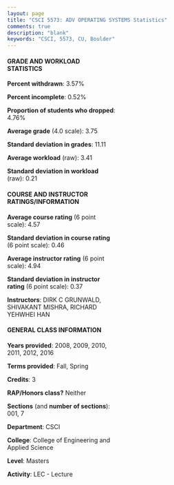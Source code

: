```yaml
---
layout: page
title: "CSCI 5573: ADV OPERATING SYSTEMS Statistics"
comments: true
description: "blank"
keywords: "CSCI, 5573, CU, Boulder"
--- 
```

<head>
<script src="https://ajax.googleapis.com/ajax/libs/jquery/2.1.3/jquery.min.js"></script>
<script src="https://dl.dropboxusercontent.com/s/pc42nxpaw1ea4o9/highcharts.js?dl=0"></script>
<!-- <script src="../assets/js/highcharts.js"></script> -->
<style type="text/css">@font-face {
	font-family: "Bebas Neue";
	src: url(https://www.filehosting.org/file/details/544349/BebasNeue%20Regular.otf) format("opentype");
	}
	h1.Bebas { 
		font-family: "Bebas Neue", Verdana, Tahoma;
	}
</style>
</head>
<body>
	<div id="container" style="float: right; width: 45%; height: 88%; margin-left: 2.5%; margin-right: 2.5%;"></div>
	<script language="JavaScript">
		$(document).ready(function() {
		var chart = {type: 'column'};
		var title = {text: 'Grade Distribution'};
		var xAxis = {categories: ['A','B','C','D','F'],crosshair: true};
		var yAxis = {min: 0,title: {text: 'Percentage'}};
		var tooltip = {headerFormat: '<center><b><span style="font-size:20px">{point.key}</span></b></center>',
		               pointFormat: '<td style="padding:0"><b>{point.y:.1f}%</b></td>',
		               footerFormat: '</table>',shared: true,useHTML: true};
		var plotOptions = {column: {pointPadding: 0.0,borderWidth: 0}};  
		var credits = {enabled: false};var series= [{name: 'Percent',data: [84.03,14.29,0.84,0.0,0.84,]}];
		var json = {};
		json.chart = chart;
		json.title = title;
		json.tooltip = tooltip;
		json.xAxis = xAxis;
		json.yAxis = yAxis;  
		json.series = series;
		json.plotOptions = plotOptions;  
		json.credits = credits;
		$('#container').highcharts(json);
	});
	</script>
</body>
			   
#### GRADE AND WORKLOAD STATISTICS

**Percent withdrawn**: 3.57%

**Percent incomplete**: 0.52%

**Proportion of students who dropped**: 4.76%

**Average grade** (4.0 scale): 3.75

**Standard deviation in grades**: 11.11

**Average workload** (raw): 3.41

**Standard deviation in workload** (raw): 0.21

#### COURSE AND INSTRUCTOR RATINGS/INFORMATION

**Average course rating** (6 point scale): 4.57

**Standard deviation in course rating** (6 point scale): 0.46

**Average instructor rating** (6 point scale): 4.94

**Standard deviation in instructor rating** (6 point scale): 0.37

**Instructors**: DIRK C GRUNWALD, SHIVAKANT MISHRA, RICHARD YEHWHEI HAN

#### GENERAL CLASS INFORMATION

**Years provided**: 2008, 2009, 2010, 2011, 2012, 2016

**Terms provided**: Fall, Spring

**Credits**: 3

**RAP/Honors class?** Neither

**Sections** (and **number of sections**): 001, 7

**Department**: CSCI

**College**: College of Engineering and Applied Science

**Level**: Masters

**Activity**: LEC - Lecture